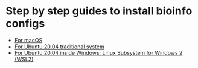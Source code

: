 # Step by step guides to install bioinfo configs
- [For macOS](configs/macOS.md)
- [For Ubuntu 20.04 traditional system](configs/Linux.md)
- [For Ubuntu 20.04 inside Windows: Linux Subsystem for Windows 2 (WSL2)](configs/Windows_WSL2.md)
